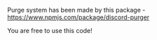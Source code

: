 Purge system has been made by this package - https://www.npmjs.com/package/discord-purger


You are free to use this code!
